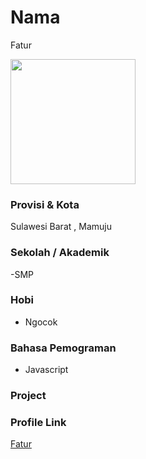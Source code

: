 # Nama
Fatur

<img src="https://avatars.githubusercontent.com/u/76021496?s=400&u=bab7885aeb5fd7b6c6ea8267ee2dfc85201684b1&v=4" width="200" height="200" align="center"/>

### Provisi & Kota

Sulawesi Barat , Mamuju

### Sekolah / Akademik

-SMP

### Hobi

- Ngocok


### Bahasa Pemograman 

- Javascript

### Project



### Profile Link

[Fatur](https://github.com/Ftwrr)
